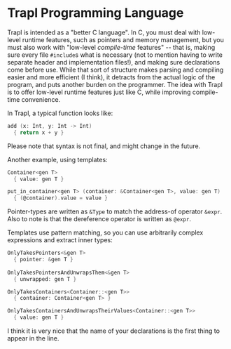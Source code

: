 # Trapl Programming Language
Trapl is intended as a "better C language". In C, you must deal with low-level runtime features, such as pointers and memory management, but you must also work with "low-level *compile-time* features" -- that is, making sure every file ```#include```s what is necessary (not to mention having to write separate header and implementation files!), and making sure declarations come before use. While that sort of structure makes parsing and compiling easier and more efficient (I think), it detracts from the actual logic of the program, and puts another burden on the programmer. The idea with Trapl is to offer low-level runtime features just like C, while improving compile-time convenience.

In Trapl, a typical function looks like:

```c
add (x: Int, y: Int -> Int)
  { return x + y }
```

Please note that syntax is not final, and might change in the future.

Another example, using templates:

```c
Container<gen T>
  { value: gen T }

put_in_container<gen T> (container: &Container<gen T>, value: gen T)
  { (@container).value = value }
```

Pointer-types are written as ```&Type``` to match the address-of operator ```&expr```. Also to note is that the dereference operator is written as ```@expr```.

Templates use pattern matching, so you can use arbitrarily complex expressions and extract inner types:

```c
OnlyTakesPointers<&gen T>
  { pointer: &gen T }
  
OnlyTakesPointersAndUnwrapsThem<&gen T>
  { unwrapped: gen T }

OnlyTakesContainers<Container::<gen T>>
  { container: Container<gen T> }

OnlyTakesContainersAndUnwrapsTheirValues<Container::<gen T>>
  { value: gen T }
```

I think it is very nice that the name of your declarations is the first thing to appear in the line.
